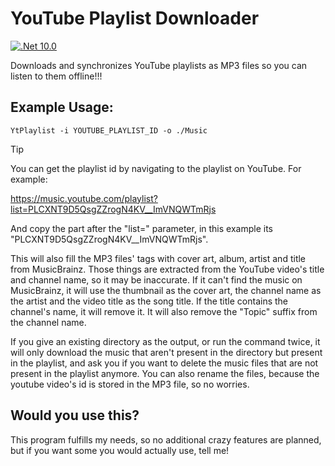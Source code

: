 # YouTube Playlist Downloader

[![.Net 10.0](https://img.shields.io/badge/10.0-606060?style=flat-square&logo=dotnet&labelColor=512BD4)](#)

Downloads and synchronizes YouTube playlists as MP3 files so you can listen to them offline!!!

## Example Usage:

`YtPlaylist -i YOUTUBE_PLAYLIST_ID -o ./Music`

> [!TIP]
> You can get the playlist id by navigating to the playlist on YouTube. For example:
> 
> https://music.youtube.com/playlist?list=PLCXNT9D5QsgZZrogN4KV__ImVNQWTmRjs
> 
> And copy the part after the "list=" parameter, in this example its "PLCXNT9D5QsgZZrogN4KV__ImVNQWTmRjs".

This will also fill the MP3 files' tags with cover art, album, artist and title from MusicBrainz.
Those things are extracted from the YouTube video's title and channel name, so it may be inaccurate.
If it can't find the music on MusicBrainz, it will use the thumbnail as the cover art, the channel name as the artist and the video title as the song title.
If the title contains the channel's name, it will remove it. It will also remove the "Topic" suffix from the channel name.

If you give an existing directory as the output, or run the command twice, it will only download the music that aren't present in the directory but present in the playlist, and ask you if you want to delete the music files that are not present in the playlist anymore.
You can also rename the files, because the youtube video's id is stored in the MP3 file, so no worries.

## Would you use this?

This program fulfills my needs, so no additional crazy features are planned, but if you want some you would actually use, tell me!
